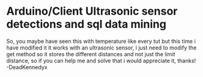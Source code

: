 # Arduino/Client Ultrasonic sensor detections and sql data mining
So, you maybe have seen this with temperature like every tut but this time i have modified it
it works with an ultrasonic sensor, i just need to modify the get method so it stores the different distances and not just the limit distance, so if you can help me and solve that i would appreciate it, thanks! -DeadKennedyx
